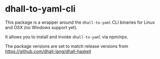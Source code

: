 
# dhall-to-yaml-cli

This package is a wrapper around the `dhall-to-yaml` CLI binaries for Linux and OSX (no Windows support yet).

It allows you to install and invoke `dhall-to-yaml` via npm/npx. 

The package versions are set to match release versions from https://github.com/dhall-lang/dhall-haskell